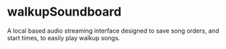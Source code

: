 # walkupSoundboard
A local based audio streaming interface designed to save song orders, and start times, to easily play walkup songs. 

